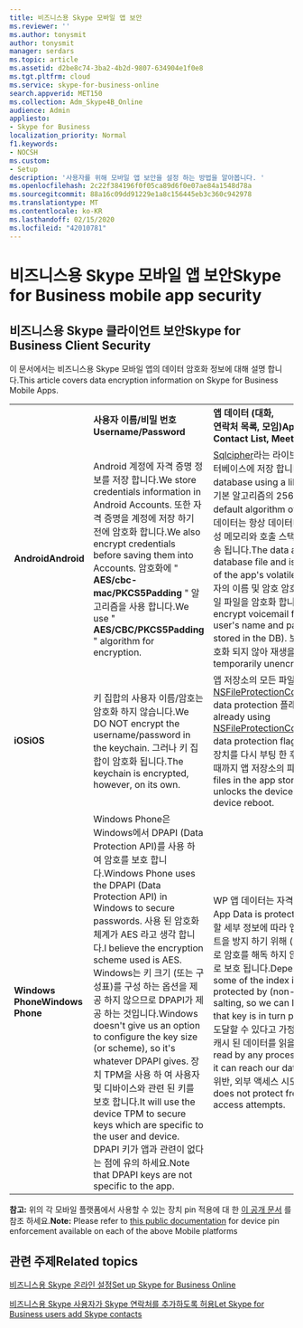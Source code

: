 ```yaml
---
title: 비즈니스용 Skype 모바일 앱 보안
ms.reviewer: ''
ms.author: tonysmit
author: tonysmit
manager: serdars
ms.topic: article
ms.assetid: d2be8c74-3ba2-4b2d-9807-634904e1f0e8
ms.tgt.pltfrm: cloud
ms.service: skype-for-business-online
search.appverid: MET150
ms.collection: Adm_Skype4B_Online
audience: Admin
appliesto:
- Skype for Business
localization_priority: Normal
f1.keywords:
- NOCSH
ms.custom:
- Setup
description: '사용자를 위해 모바일 앱 보안을 설정 하는 방법을 알아봅니다. '
ms.openlocfilehash: 2c22f384196f0f05ca89d6f0e07ae84a1548d78a
ms.sourcegitcommit: 88a16c09dd91229e1a8c156445eb3c360c942978
ms.translationtype: MT
ms.contentlocale: ko-KR
ms.lasthandoff: 02/15/2020
ms.locfileid: "42010781"
---
```

# <a name="skype-for-business-mobile-app-security"></a><span data-ttu-id="7d2be-103">비즈니스용 Skype 모바일 앱 보안</span><span class="sxs-lookup"><span data-stu-id="7d2be-103">Skype for Business mobile app security</span></span>

## <a name="skype-for-business-client-security"></a><span data-ttu-id="7d2be-104">비즈니스용 Skype 클라이언트 보안</span><span class="sxs-lookup"><span data-stu-id="7d2be-104">Skype for Business Client Security</span></span>

<span data-ttu-id="7d2be-105">이 문서에서는 비즈니스용 Skype 모바일 앱의 데이터 암호화 정보에 대해 설명 합니다.</span><span class="sxs-lookup"><span data-stu-id="7d2be-105">This article covers data encryption information on Skype for Business Mobile Apps.</span></span>
  
|||||
|:-----|:-----|:-----|:-----|
||<span data-ttu-id="7d2be-106">**사용자 이름/비밀 번호**</span><span class="sxs-lookup"><span data-stu-id="7d2be-106">**Username/Password**</span></span> <br/> |<span data-ttu-id="7d2be-107">**앱 데이터 (대화,<br/> 연락처 목록, 모임)**</span><span class="sxs-lookup"><span data-stu-id="7d2be-107">**App Data (Conversations,<br/> Contact List, Meetings)**</span></span> <br/> |<span data-ttu-id="7d2be-108">**진단 로그**</span><span class="sxs-lookup"><span data-stu-id="7d2be-108">**Diagnostic logs**</span></span> <br/> |
|<span data-ttu-id="7d2be-109">**Android**</span><span class="sxs-lookup"><span data-stu-id="7d2be-109">**Android**</span></span> <br/> |<span data-ttu-id="7d2be-110">Android 계정에 자격 증명 정보를 저장 합니다.</span><span class="sxs-lookup"><span data-stu-id="7d2be-110">We store credentials information in Android Accounts.</span></span> <span data-ttu-id="7d2be-111">또한 자격 증명을 계정에 저장 하기 전에 암호화 합니다.</span><span class="sxs-lookup"><span data-stu-id="7d2be-111">We also encrypt credentials before saving them into Accounts.</span></span> <span data-ttu-id="7d2be-112">암호화에 " **AES/cbc-mac/PKCS5Padding** " 알고리즘을 사용 합니다.</span><span class="sxs-lookup"><span data-stu-id="7d2be-112">We use " **AES/CBC/PKCS5Padding** " algorithm for encryption.</span></span> <br/> |<span data-ttu-id="7d2be-113">[Sqlcipher](https://www.zetetic.net/sqlcipher/design/)라는 라이브러리를 사용 하 여 암호화 된 SQL 데이터베이스에 저장 합니다.</span><span class="sxs-lookup"><span data-stu-id="7d2be-113">We store in an encrypted SQL database using a library called [sqlcipher](https://www.zetetic.net/sqlcipher/design/).</span></span> <span data-ttu-id="7d2be-114">CBC 모드에서 기본 알고리즘의 256 비트 AES를 사용 합니다.</span><span class="sxs-lookup"><span data-stu-id="7d2be-114">We use their default algorithm of 256-bit AES in CBC mode.</span></span> <span data-ttu-id="7d2be-115">Rest의 데이터는 항상 데이터베이스 파일에서 암호화 되며 앱의 휘발성 메모리와 호출 스택 내부에서는 암호화 되지 않은 상태로 전송 됩니다.</span><span class="sxs-lookup"><span data-stu-id="7d2be-115">The data at rest is always encrypted in the database file and is only unencrypted in transit inside of the app's volatile memory and call stacks.</span></span> <span data-ttu-id="7d2be-116">또한 사용자의 이름 및 암호 암호화와 같은 방법을 사용 하 여 보이스 메일 파일을 암호화 합니다 (DB에 저장 되지 않음).</span><span class="sxs-lookup"><span data-stu-id="7d2be-116">We also encrypt voicemail files using the same method as the user's name and password encryption (they are not stored in the DB).</span></span> <span data-ttu-id="7d2be-117">보이스 메일는 디스크에서 일시적으로 암호화 되지 않아 재생을 허용 합니다.</span><span class="sxs-lookup"><span data-stu-id="7d2be-117">Voicemails are temporarily unencrypted on disk to allow playback.</span></span>  <br/> |<span data-ttu-id="7d2be-118">이 정보는 암호화 되어 있지 않습니다.</span><span class="sxs-lookup"><span data-stu-id="7d2be-118">This information is not encrypted.</span></span>  <br/> |
|<span data-ttu-id="7d2be-119">**iOS**</span><span class="sxs-lookup"><span data-stu-id="7d2be-119">**iOS**</span></span> <br/> |<span data-ttu-id="7d2be-120">키 집합의 사용자 이름/암호는 암호화 하지 않습니다.</span><span class="sxs-lookup"><span data-stu-id="7d2be-120">We DO NOT encrypt the username/password in the keychain.</span></span> <span data-ttu-id="7d2be-121">그러나 키 집합이 암호화 됩니다.</span><span class="sxs-lookup"><span data-stu-id="7d2be-121">The keychain is encrypted, however, on its own.</span></span>  <br/> |<span data-ttu-id="7d2be-122">앱 저장소의 모든 파일에 대해 [NSFileProtectionCompleteUntilFirstUserAuthentication](https://developer.apple.com/reference/foundation/fileprotectiontype/1616633-completeuntilfirstuserauthentica) data protection 플래그를 이미 사용 중입니다.</span><span class="sxs-lookup"><span data-stu-id="7d2be-122">We are already using [NSFileProtectionCompleteUntilFirstUserAuthentication](https://developer.apple.com/reference/foundation/fileprotectiontype/1616633-completeuntilfirstuserauthentica) data protection flag on all files in the app storage.</span></span> <span data-ttu-id="7d2be-123">즉, 장치를 다시 부팅 한 후 사용자가 처음으로 장치를 잠금 해제할 때까지 앱 저장소의 파일이 암호화 됩니다.</span><span class="sxs-lookup"><span data-stu-id="7d2be-123">This means that files in the app storage would be encrypted until user unlocks the device for the very first time after the device reboot.</span></span> <br/> |<span data-ttu-id="7d2be-124">이 정보는 암호화 되어 있지 않습니다.</span><span class="sxs-lookup"><span data-stu-id="7d2be-124">This information is not encrypted.</span></span>  <br/> |
|<span data-ttu-id="7d2be-125">**Windows Phone**</span><span class="sxs-lookup"><span data-stu-id="7d2be-125">**Windows Phone**</span></span> <br/> |<span data-ttu-id="7d2be-126">Windows Phone은 Windows에서 DPAPI (Data Protection API)를 사용 하 여 암호를 보호 합니다.</span><span class="sxs-lookup"><span data-stu-id="7d2be-126">Windows Phone uses the DPAPI (Data Protection API) in Windows to secure passwords.</span></span> <span data-ttu-id="7d2be-127">사용 된 암호화 체계가 AES 라고 생각 합니다.</span><span class="sxs-lookup"><span data-stu-id="7d2be-127">I believe the encryption scheme used is AES.</span></span> <span data-ttu-id="7d2be-128">Windows는 키 크기 (또는 구성표)를 구성 하는 옵션을 제공 하지 않으므로 DPAPI가 제공 하는 것입니다.</span><span class="sxs-lookup"><span data-stu-id="7d2be-128">Windows doesn't give us an option to configure the key size (or scheme), so it's whatever DPAPI gives.</span></span> <span data-ttu-id="7d2be-129">장치 TPM을 사용 하 여 사용자 및 디바이스와 관련 된 키를 보호 합니다.</span><span class="sxs-lookup"><span data-stu-id="7d2be-129">It will use the device TPM to secure keys which are specific to the user and device.</span></span> <span data-ttu-id="7d2be-130">DPAPI 키가 앱과 관련이 없다는 점에 유의 하세요.</span><span class="sxs-lookup"><span data-stu-id="7d2be-130">Note that DPAPI keys are not specific to the app.</span></span>  <br/> |<span data-ttu-id="7d2be-131">WP 앱 데이터는 자격 증명 등의 [Dpap](https://msdn.microsoft.com/library/windows/apps/hh487164%28v=vs.105%29.aspx)I로 보호 됩니다.</span><span class="sxs-lookup"><span data-stu-id="7d2be-131">WP App Data is protected with [DPAP](https://msdn.microsoft.com/library/windows/apps/hh487164%28v=vs.105%29.aspx)I, like the creds.</span></span> <span data-ttu-id="7d2be-132">사용할 세부 정보에 따라 앱 데이터에 대 한 일부 인덱스 정보는 솔트을 방지 하기 위해 (DPAPI가 아닌) AES 암호화로 보호 되므로 암호를 해독 하지 않고 조회할 수 있으며 해당 키가 DPAPI로 보호 됩니다.</span><span class="sxs-lookup"><span data-stu-id="7d2be-132">Depending on how much detail we want, some of the index information for the App Data is protected by (non-DPAPI) AES encryption to avoid salting, so we can look up without decrypting, and that key is in turn protected with DPAPI.</span></span> <span data-ttu-id="7d2be-133">데이터 폴더에 도달할 수 있다고 가정 하 여 동일한 전화의 모든 프로세스가 캐시 된 데이터를 읽을 수 있습니다.</span><span class="sxs-lookup"><span data-stu-id="7d2be-133">Cached data can be read by any process from the same phone, assuming it can reach our data folder.</span></span> <span data-ttu-id="7d2be-134">Windows 암호화는 샌드박스 위반, 외부 액세스 시도만 보호 합니다.</span><span class="sxs-lookup"><span data-stu-id="7d2be-134">Windows encryption does not protect from sandbox breach, only external access attempts.</span></span>  <br/> |<span data-ttu-id="7d2be-135">이 정보는 암호화 되어 있지 않습니다.</span><span class="sxs-lookup"><span data-stu-id="7d2be-135">This information is not encrypted.</span></span>  <br/> |
   
<span data-ttu-id="7d2be-136">**참고:** 위의 각 모바일 플랫폼에서 사용할 수 있는 장치 pin 적용에 대 한 [이 공개 문서](https://docs.microsoft.com/InTune/deploy-use/introduction-to-device-compliance-policies-in-microsoft-intune) 를 참조 하세요.</span><span class="sxs-lookup"><span data-stu-id="7d2be-136">**Note:** Please refer to [this public documentation](https://docs.microsoft.com/InTune/deploy-use/introduction-to-device-compliance-policies-in-microsoft-intune) for device pin enforcement available on each of the above Mobile platforms</span></span>
  
## <a name="related-topics"></a><span data-ttu-id="7d2be-137">관련 주제</span><span class="sxs-lookup"><span data-stu-id="7d2be-137">Related topics</span></span>
[<span data-ttu-id="7d2be-138">비즈니스용 Skype 온라인 설정</span><span class="sxs-lookup"><span data-stu-id="7d2be-138">Set up Skype for Business Online</span></span>](set-up-skype-for-business-online.md)

[<span data-ttu-id="7d2be-139">비즈니스용 Skype 사용자가 Skype 연락처를 추가하도록 허용</span><span class="sxs-lookup"><span data-stu-id="7d2be-139">Let Skype for Business users add Skype contacts</span></span>](let-skype-for-business-users-add-skype-contacts.md)

  
 

